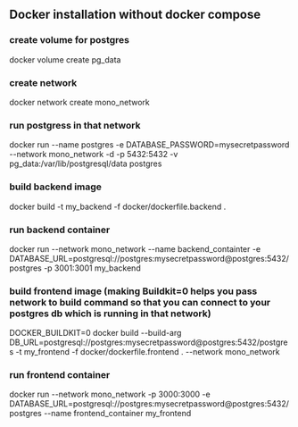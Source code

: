 ## Docker installation without docker compose

### create volume for postgres
docker volume create pg_data
### create network
docker network create mono_network 


### run postgress in that network
docker run --name postgres -e  DATABASE_PASSWORD=mysecretpassword --network mono_network -d -p 5432:5432 -v pg_data:/var/lib/postgresql/data postgres


### build backend image
docker build -t my_backend -f docker/dockerfile.backend . 

### run backend container
docker run --network mono_network --name backend_containter -e DATABASE_URL=postgresql://postgres:mysecretpassword@postgres:5432/postgres -p 3001:3001 my_backend




### build frontend image (making Buildkit=0 helps you pass network to build command so that you can connect to your postgres db which is running in that network)
DOCKER_BUILDKIT=0 docker build --build-arg DB_URL=postgresql://postgres:mysecretpassword@postgres:5432/postgres -t my_frontend -f docker/dockerfile.frontend . --network mono_network

### run frontend container
docker run --network mono_network -p 3000:3000 -e DATABASE_URL=postgresql://postgres:mysecretpassword@postgres:5432/postgres --name frontend_container my_frontend


